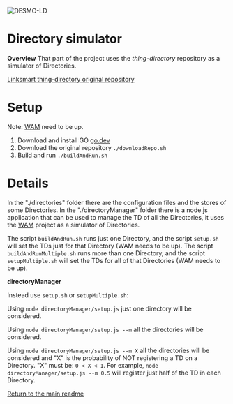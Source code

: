 ![DESMO-LD](https://github.com/vaimee/desmo/blob/8a741e1542162dd4517a90a2ab37f42a58a8fd7f/imgs/desmo-logo.png)

# Directory simulator

**Overview** 
That part of the project uses the *thing-directory* repository as a simulator of Directories.

[Linksmart thing-directory original repository](https://github.com/linksmart/thing-directory)

# Setup

Note: [WAM](../example-tds/README.md) need to be up.

1. Download and install GO [go.dev](https://go.dev/dl/)
2. Download the original repository `./downloadRepo.sh`
3. Build and run `./buildAndRun.sh`


# Details

In the "./directories" folder there are the configuration files and the stores of some Directories.
In the "./directoryManager" folder there is a node.js application that can be used to manage the TD of all the Directories, it uses the [WAM](../example-tds/README.md) project as a simulator of Directories.


The script `buildAndRun.sh` runs just one Directory, and the script `setup.sh` will set the TDs just for that Directory (WAM needs to be up).
The script `buildAndRunMultiple.sh` runs more than one Directory, and the script `setupMultiple.sh` will set the TDs for all of that Directories (WAM needs to be up).

**directoryManager**

Instead use `setup.sh` or `setupMultiple.sh`:

Using `node directoryManager/setup.js` just one directory will be considered.

Using `node directoryManager/setup.js --m` all the directories will be considered.

Using `node directoryManager/setup.js --m X` all the directories will be considered and "X" is the probability of NOT registering a TD on a Directory.
"X" must be:  `0 < X < 1`.
For example, `node directoryManager/setup.js --m 0.5` will register just half of the TD in each Directory.


[Return to the main readme](/README.md)